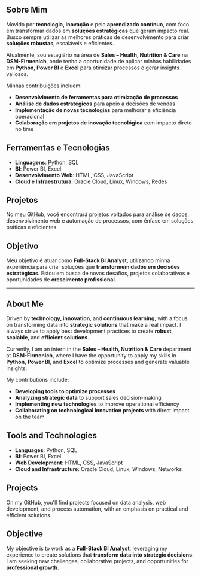 ## Sobre Mim

Movido por **tecnologia, inovação** e pelo **aprendizado contínuo**, com foco em transformar dados em **soluções estratégicas** que geram impacto real. Busco sempre utilizar as melhores práticas de desenvolvimento para criar **soluções robustas**, escaláveis e eficientes.

Atualmente, sou estagiário na área de **Sales – Health, Nutrition & Care** na **DSM-Firmenich**, onde tenho a oportunidade de aplicar minhas habilidades em **Python**, **Power BI** e **Excel** para otimizar processos e gerar insights valiosos.

Minhas contribuições incluem:
- **Desenvolvimento de ferramentas para otimização de processos**
- **Análise de dados estratégicos** para apoio a decisões de vendas
- **Implementação de novas tecnologias** para melhorar a eficiência operacional
- **Colaboração em projetos de inovação tecnológica** com impacto direto no time

## Ferramentas e Tecnologias

- **Linguagens**: Python, SQL  
- **BI**: Power BI, Excel  
- **Desenvolvimento Web**: HTML, CSS, JavaScript  
- **Cloud e Infraestrutura**: Oracle Cloud, Linux, Windows, Redes

## Projetos

No meu GitHub, você encontrará projetos voltados para análise de dados, desenvolvimento web e automação de processos, com ênfase em soluções práticas e eficientes.

## Objetivo

Meu objetivo é atuar como **Full-Stack BI Analyst**, utilizando minha experiência para criar soluções que **transformem dados em decisões estratégicas**. Estou em busca de novos desafios, projetos colaborativos e oportunidades de **crescimento profissional**.

---

## About Me

Driven by **technology, innovation**, and **continuous learning**, with a focus on transforming data into **strategic solutions** that make a real impact. I always strive to apply best development practices to create **robust**, **scalable**, and **efficient solutions**.

Currently, I am an intern in the **Sales – Health, Nutrition & Care** department at **DSM-Firmenich**, where I have the opportunity to apply my skills in **Python**, **Power BI**, and **Excel** to optimize processes and generate valuable insights.

My contributions include:
- **Developing tools to optimize processes**
- **Analyzing strategic data** to support sales decision-making
- **Implementing new technologies** to improve operational efficiency
- **Collaborating on technological innovation projects** with direct impact on the team

## Tools and Technologies

- **Languages**: Python, SQL  
- **BI**: Power BI, Excel  
- **Web Development**: HTML, CSS, JavaScript  
- **Cloud and Infrastructure**: Oracle Cloud, Linux, Windows, Networks

## Projects

On my GitHub, you'll find projects focused on data analysis, web development, and process automation, with an emphasis on practical and efficient solutions.

## Objective

My objective is to work as a **Full-Stack BI Analyst**, leveraging my experience to create solutions that **transform data into strategic decisions**. I am seeking new challenges, collaborative projects, and opportunities for **professional growth**.
